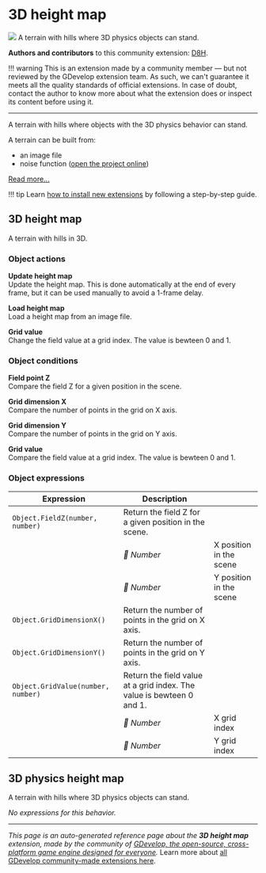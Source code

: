 # 3D height map

<img src="https://asset-resources.gdevelop.io/public-resources/Icons/10e0a26c0d500830dfe23b94138beb0ef61607ba62bca05a5aa5c849777f1b06_terrain.svg" class="extension-icon"></img>
A terrain with hills where 3D physics objects can stand.

**Authors and contributors** to this community extension: [D8H](https://gd.games/D8H).

!!! warning
    This is an extension made by a community member — but not reviewed
    by the GDevelop extension team. As such, we can't guarantee it
    meets all the quality standards of official extensions. In case of
    doubt, contact the author to know more about what the extension
    does or inspect its content before using it.

---

A terrain with hills where objects with the 3D physics behavior can stand.

A terrain can be built from:

- an image file
- noise function ([open the project online](https://editor.gdevelop.io/?project=example://3d-endless-terrain))


[Read more...](/gdevelop5/extensions/height-map3d/details)

!!! tip
    Learn [how to install new extensions](/gdevelop5/extensions/search) by following a step-by-step guide.



## 3D height map 

A terrain with hills in 3D. 

### Object actions

**Update height map**  
Update the height map. This is done automatically at the  end of every frame, but it can be used manually to avoid a 1-frame delay.

**Load height map**  
Load a height map from an image file.

**Grid value**  
Change the field value at a grid index. The value is bewteen 0 and 1.

### Object conditions

**Field point Z**  
Compare the field Z for a given position in the scene.

**Grid dimension X**  
Compare the number of points in the grid on X axis.

**Grid dimension Y**  
Compare the number of points in the grid on Y axis.

**Grid value**  
Compare the field value at a grid index. The value is bewteen 0 and 1.

### Object expressions

| Expression | Description |  |
|-----|-----|-----|
| `Object.FieldZ(number, number)` | Return the field Z for a given position in the scene. ||
| | _🔢 Number_ | X position in the scene |
| | _🔢 Number_ | Y position in the scene |
| `Object.GridDimensionX()` | Return the number of points in the grid on X axis. ||
| `Object.GridDimensionY()` | Return the number of points in the grid on Y axis. ||
| `Object.GridValue(number, number)` | Return the field value at a grid index. The value is bewteen 0 and 1. ||
| | _🔢 Number_ | X grid index |
| | _🔢 Number_ | Y grid index |

## 3D physics height map 

A terrain with hills where 3D physics objects can stand. 

_No expressions for this behavior._



---

*This page is an auto-generated reference page about the **3D height map** extension, made by the community of [GDevelop, the open-source, cross-platform game engine designed for everyone](https://gdevelop.io/).* Learn more about [all GDevelop community-made extensions here](/gdevelop5/extensions).